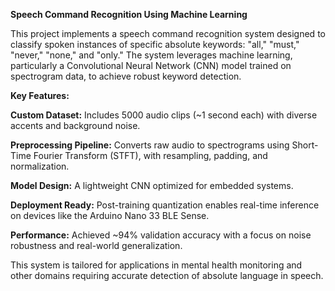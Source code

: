 **Speech Command Recognition Using Machine Learning**

This project implements a speech command recognition system designed to classify spoken instances of specific absolute keywords: "all," "must," "never," "none," and "only." The system leverages machine learning, particularly a Convolutional Neural Network (CNN) model trained on spectrogram data, to achieve robust keyword detection.

**Key Features:**

**Custom Dataset:** Includes 5000 audio clips (~1 second each) with diverse accents and background noise.

**Preprocessing Pipeline:** Converts raw audio to spectrograms using Short-Time Fourier Transform (STFT), with resampling, padding, and normalization.

**Model Design:** A lightweight CNN optimized for embedded systems.

**Deployment Ready:** Post-training quantization enables real-time inference on devices like the Arduino Nano 33 BLE Sense.

**Performance:** Achieved ~94% validation accuracy with a focus on noise robustness and real-world generalization.

This system is tailored for applications in mental health monitoring and other domains requiring accurate detection of absolute language in speech.
